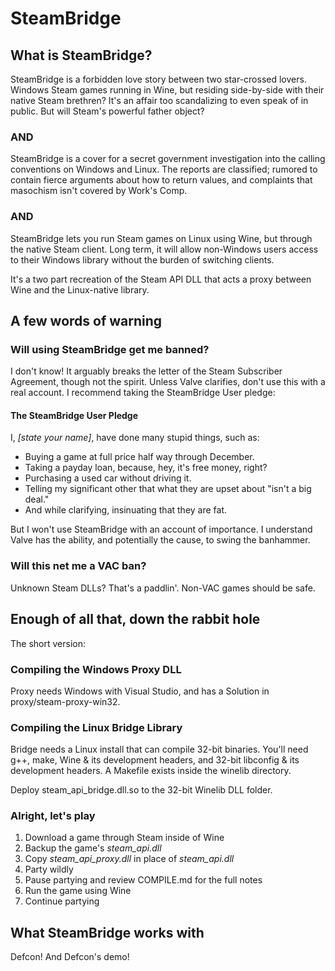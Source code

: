# SteamBridge

## What is SteamBridge?

SteamBridge is a forbidden love story between two star-crossed lovers.
Windows Steam games running in Wine, but residing side-by-side with
their native Steam brethren?  It's an affair too scandalizing to even
speak of in public.  But will Steam's powerful father object?

### AND

SteamBridge is a cover for a secret government investigation into the
calling conventions on Windows and Linux.  The reports are classified;
rumored to contain fierce arguments about how to return values, and
complaints that masochism isn't covered by Work's Comp.

### AND

SteamBridge lets you run Steam games on Linux using Wine, but through
the native Steam client.  Long term, it will allow non-Windows users
access to their Windows library without the burden of switching clients.

It's a two part recreation of the Steam API DLL that acts a proxy between
Wine and the Linux-native library.

## A few words of warning

### Will using SteamBridge get me banned?

I don't know!  It arguably breaks the letter of the Steam Subscriber
Agreement, though not the spirit.  Unless Valve clarifies, don't use
this with a real account.  I recommend taking the SteamBridge User pledge:

#### The SteamBridge User Pledge

I, *[state your name]*, have done many stupid things, such as:

* Buying a game at full price half way through December.
* Taking a payday loan, because, hey, it's free money, right?
* Purchasing a used car without driving it.
* Telling my significant other that what they are upset about "isn't a
  big deal."
* And while clarifying, insinuating that they are fat.

But I won't use SteamBridge with an account of importance.  I understand
Valve has the ability, and potentially the cause, to swing the banhammer.

### Will this net me a VAC ban?

Unknown Steam DLLs?  That's a paddlin'.  Non-VAC games should be safe.

## Enough of all that, down the rabbit hole

The short version:

### Compiling the Windows Proxy DLL

Proxy needs Windows with Visual Studio, and has a Solution in
proxy/steam-proxy-win32.

### Compiling the Linux Bridge Library

Bridge needs a Linux install that can compile 32-bit binaries.  You'll
need g++, make, Wine & its development headers, and 32-bit libconfig &
its development headers.  A Makefile exists inside the winelib directory.

Deploy steam\_api\_bridge.dll.so to the 32-bit Winelib DLL folder.

### Alright, let's play

1. Download a game through Steam inside of Wine
2. Backup the game's *steam\_api.dll*
3. Copy *steam\_api\_proxy.dll* in place of *steam\_api.dll*
4. Party wildly
5. Pause partying and review COMPILE.md for the full notes
6. Run the game using Wine
7. Continue partying

## What SteamBridge works with

Defcon!  And Defcon's demo!

